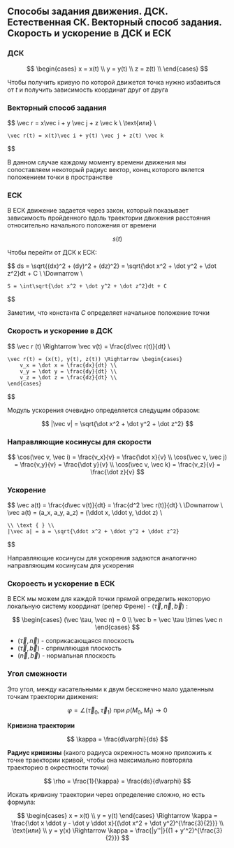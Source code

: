 ## Способы задания движения. ДСК. Естественная СК. Векторный способ задания. Скорость и ускорение в ДСК и ЕСК

### ДСК

$$
    \begin{cases}
        x = x(t) \\
        y = y(t) \\
        z = z(t) \\
    \end{cases}
$$

Чтобы получить кривую по которой движется точка нужно избавиться от $t$ и получить зависимость координат друг от друга

### Векторный способ задания

$$
    \vec r = x\vec i + y \vec j + z \vec k \\ \text{или} \\

    \vec r(t) = x(t)\vec i + y(t) \vec j + z(t) \vec k
$$

В данном случае каждому моменту времени движения мы сопоставляем некоторый радиус вектор, конец которого вялется положением точки в пространстве

### ЕСК

В ЕСК движение задается через закон, который показывает зависимость пройденного вдоль траектории движения расстояния относительно начального положения от времени 

$$
    s(t)
$$

Чтобы перейти от ДСК к ЕСК:

$$
    ds = \sqrt{(dx)^2 + (dy)^2 + (dz)^2} = \sqrt{\dot x^2 + \dot y^2 + \dot z^2}dt + C \\ \Downarrow \\ 

    S = \int\sqrt{\dot x^2 + \dot y^2 + \dot z^2}dt + C
$$

Заметим, что константа $C$ определяет начальное положение точки

### Скорость и ускорение в ДСК

$$
    \vec r (t) \Rightarrow \vec v(t) = \frac{d\vec r(t)}{dt} \\

    \vec r(t) = (x(t), y(t), z(t)) \Rightarrow \begin{cases}
        v_x = \dot x = \frac{dx}{dt} \\
        v_y = \dot y = \frac{dy}{dt} \\
        v_z = \dot z = \frac{dz}{dt} \\
    \end{cases}
$$

Модуль ускорения очевидно определяется следущим образом:

$$
    |\vec v| = \sqrt{\dot x^2 + \dot y^2 + \dot z^2}
$$

### Направляющие косинусы для скорости

$$
    \cos(\vec v, \vec i) = \frac{v_x}{v} = \frac{\dot x}{v} \\
    \cos(\vec v, \vec j) = \frac{v_y}{v} = \frac{\dot y}{v} \\
    \cos(\vec v, \vec k) = \frac{v_z}{v} = \frac{\dot z}{v}
$$

### Ускорение

$$
    \vec a(t) = \frac{d\vec v(t)}{dt} = \frac{d^2 \vec r(t)}{dt} \\ \Downarrow \\
    \vec a(t) = (a_x, a_y, a_z) = (\ddot x, \ddot y, \ddot z) \\

    \\ \text { } \\
    |\vec a| = a = \sqrt{\ddot x^2 + \ddot y^2 + \ddot z^2}
$$

Направляющие косинусы для ускорения задаются аналогично направляющим косинусам для ускорения

### Скороесть и ускорение в ЕСК

В ЕСК мы можем для каждой точки прямой определить некоторую локальную систему координат (репер Френе) - $(\vec \tau, \vec n, \vec b)$ :

$$
\begin{cases}
    (\vec \tau, \vec n) = 0 \\
    \vec b = \vec \tau \times \vec n
\end{cases}
$$

- $(\vec \tau, \vec n)$ - соприкасающаяся плоскость
- $(\vec \tau, \vec b)$ - спрямляющая плоскость
- $(\vec n, \vec b)$ - нормальная плоскость

### Угол смежности

Это угол, между касательными к двум бесконечно мало удаленным точкам траектории движения:

$$
    \varphi = \angle(\vec \tau_0, \vec \tau_1) \text{ при } \rho (M_0, M_1) \to 0
$$

**Кривизна траектории**

$$
    \kappa = \frac{d\varphi}{ds}
$$

**Радиус кривизны** (какого радиуса окрежность можно приложить к точке траектории кривой, чтобы она максимально повторяла траекторию в окрестности точки)

$$
    \rho = \frac{1}{\kappa} = \frac{ds}{d\varphi}
$$

Искать кривизну траектории через определение сложно, но есть формула:

$$
    \begin{cases}
        x = x(t) \\
        y = y(t)
    \end{cases} \Rightarrow \kappa = \frac{\dot x \ddot y - \dot y \ddot x}{(\dot x^2 + \dot y^2)^{\frac{3}{2}}} \\ \text{или} \\
    y = y(x) \Rightarrow \kappa = \frac{|y''|}{(1 + y'^2)^{\frac{3}{2}}}
$$  
